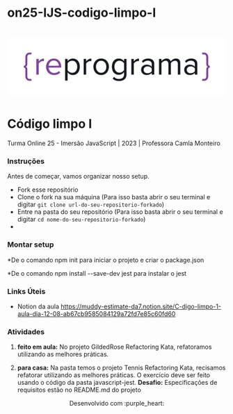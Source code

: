# on25-IJS-codigo-limpo-I
<h1 align="center">
  <img src="assets/reprograma-fundos-claros.png" alt="logo reprograma" width="500">
</h1>

# Código limpo I

Turma Online 25 - Imersão JavaScript | 2023 | Professora Camla Monteiro

### Instruções
Antes de começar, vamos organizar nosso setup.
* Fork esse repositório 
* Clone o fork na sua máquina (Para isso basta abrir o seu terminal e digitar `git clone url-do-seu-repositorio-forkado`)
* Entre na pasta do seu repositório (Para isso basta abrir o seu terminal e digitar `cd nome-do-seu-repositorio-forkado`)
* 
### Montar setup
*De o comando npm init para iniciar o projeto e criar o package.json 

*De o comando npm install --save-dev jest para instalar o jest

### Links Úteis
* Notion da aula https://muddy-estimate-da7.notion.site/C-digo-limpo-1-aula-dia-12-08-ab67cb9585084129a72fd7e85c60fd60



### Atividades

1. **feito em aula:** No projeto GildedRose Refactoring Kata,  refatoramos utilizando as melhores práticas. 


2. **para casa:** Na pasta temos o projeto Tennis Refactoring Kata,  recisamos refatorar utilizando as melhores práticas. 
O exercício deve ser feito usando o código da pasta javascript-jest. 
**Desafio:** Especificações de requisitos estão no README.md do projeto


<p align="center">
Desenvolvido com :purple_heart:  
</p>
